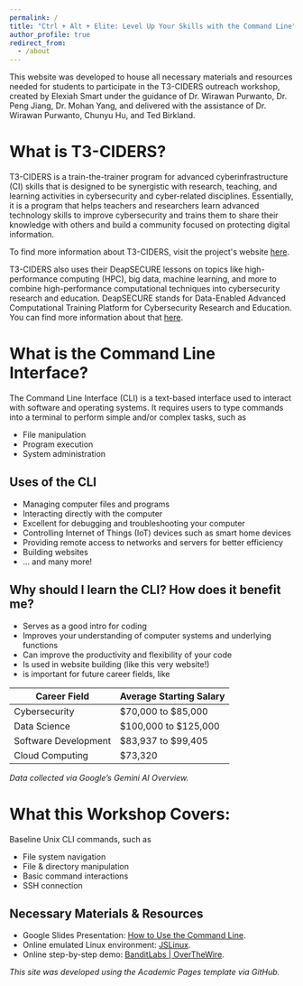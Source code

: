 ```yaml
---
permalink: /
title: "Ctrl + Alt + Elite: Level Up Your Skills with the Command Line"
author_profile: true
redirect_from:
  - /about
---
```


This website was developed to house all necessary materials and resources needed for students to participate in the T3-CIDERS outreach workshop, created by Elexiah Smart under the guidance of Dr. Wirawan Purwanto, Dr. Peng Jiang, Dr. Mohan Yang, and delivered with the assistance of Dr. Wirawan Purwanto, Chunyu Hu, and Ted Birkland.


What is T3-CIDERS?
======
T3-CIDERS is a train-the-trainer program for advanced cyberinfrastructure (CI) skills that is designed to be synergistic with research, teaching, and learning activities in cybersecurity and cyber-related disciplines. Essentially, it is a program that helps teachers and researchers learn advanced technology skills to improve cybersecurity and trains them to share their knowledge with others and build a community focused on protecting digital information.

To find more information about T3-CIDERS, visit the project's website [here](https://sites.wp.odu.edu/t3-ciders/).

T3-CIDERS also uses their DeapSECURE lessons on topics like high-performance computing (HPC), big data, machine learning, and more to combine high-performance computational techniques into cybersecurity research and education. DeapSECURE stands for Data-Enabled Advanced Computational Training Platform for Cybersecurity Research and Education. You can find more information about that [here](https://deapsecure.gitlab.io/).


What is the Command Line Interface?
======
The Command Line Interface (CLI) is a text-based interface used to interact with software and operating systems. It requires users to type commands into a terminal to perform simple and/or complex tasks, such as 
* File manipulation
* Program execution
* System administration


Uses of the CLI
------
* Managing computer files and programs
* Interacting directly with the computer
* Excellent for debugging and troubleshooting your computer
* Controlling Internet of Things (IoT) devices such as smart home devices
* Providing remote access to networks and servers for better efficiency
* Building websites
* … and many more!


Why should I learn the CLI? How does it benefit me?
------
* Serves as a good intro for coding
* Improves your understanding of computer systems and underlying functions
* Can improve the productivity and flexibility of your code
* Is used in website building (like this very website!)
* is important for future career fields, like

| Career Field | Average Starting Salary |
| ------------ | ----------------------- |
| Cybersecurity | $70,000 to $85,000 |
| Data Science | $100,000 to $125,000 |
| Software Development | $83,937 to $99,405 |
| Cloud Computing | $73,320 |
*Data collected via Google’s Gemini AI Overview.*


What this Workshop Covers:
======
Baseline Unix CLI commands, such as
* File system navigation
* File & directory manipulation
* Basic command interactions
* SSH connection


Necessary Materials & Resources
------
* Google Slides Presentation: [How to Use the Command Line](https://docs.google.com/presentation/d/17vu6vvsbNUQ65irCu921e1luyEiU92aWmMy_3Yjzrxc/edit?usp=sharing).
* Online emulated Linux environment: [JSLinux](https://bellard.org/jslinux/).
* Online step-by-step demo: [BanditLabs | OverTheWire](https://overthewire.org/wargames/bandit/).



*This site was developed using the Academic Pages template via GitHub.*
